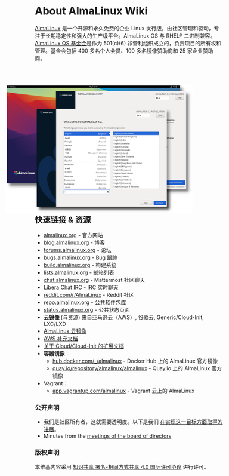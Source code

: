 # About AlmaLinux Wiki

[AlmaLinux](https://almalinux.org/) 是一个开源和永久免费的企业 Linux 发行版，由社区管理和驱动，专注于长期稳定性和强大的生产级平台。AlmaLinux OS 与 RHEL® 二进制兼容。
[AlmaLinux OS 基金会](Transparency.md)是作为 501(c)(6) 非营利组织成立的，负责项目的所有权和管理。基金会包括 400 多名个人会员、100 多名镜像赞助商和 25 家企业赞助商。

<div>
 <div>
  <img src=/images/hero.png style="float: right; margin-right: 80px; margin-top: 30px;">
 </div>
<div>
 <h2>快速链接 & 资源</h2>
  <ul>
    <li><a href="https://almalinux.org/">almalinux.org</a> - 官方网站</li>
    <li><a href="https://blog.almalinux.org">blog.almalinux.org</a> - 博客</li>
    <li><a href="https://forums.almalinux.org">forums.almalinux.org</a> - 论坛</li>
    <li><a href="https://bugs.almalinux.org">bugs.almalinux.org</a> - Bug 跟踪</li>
    <li><a href="https://build.almalinux.org/">build.almalinux.org</a> - 构建系统</li>
    <li><a href="https://lists.almalinux.org">lists.almalinux.org</a> - 邮箱列表</li>
    <li><a href="https://chat.almalinux.org">chat.almalinux.org</a> - Mattermost 社区聊天</li>
    <li><a href="https://web.libera.chat/#almalinux">Libera Chat IRC</a> - IRC 实时聊天</li>
    <li><a href="https://www.reddit.com/r/AlmaLinux/">reddit.com/r/AlmaLinux</a> - Reddit 社区</li>
    <li><a href="https://repo.almalinux.org/">repo.almalinux.org</a> - 公共软件包库</li>
    <li><a href="https://status.almalinux.org/">status.almalinux.org</a> - 公共状态页面</li>
    <li><b>云镜像 </b>(与资源) 来自亚马逊云（AWS）, 谷歌云, Generic/Cloud-Init, LXC/LXD</li>
    <li><a href="https://github.com/AlmaLinux/cloud-images">AlmaLinux 云镜像</a></li>
    <li><a href=cloud/AWS>AWS 补充文档</a></li>
    <li><a href=cloud/Generic-cloud>关于 Cloud/Cloud-Init 的扩展文档</a></li> 
    <li><b>容器镜像</b>：
     <ul>
       <li><a href="https://hub.docker.com/_/almalinux">hub.docker.com/_/almalinux</a> - Docker Hub 上的 AlmaLinux 官方镜像</li>
      <li><a href="https://quay.io/repository/almalinux/almalinux">quay.io/repository/almalinux/almalinux</a> - Quay.io 上的 AlmaLinux 官方镜像</li>
     </ul>
    </li>
    <li>Vagrant：
     <ul>
       <li><a href="https://app.vagrantup.com/almalinux">app.vagrantup.com/almalinux</a> - Vagrant 云上的 AlmaLinux</li>
     </ul>
    </li>
  </ul>
 </div>
</div>

### 公开声明

* 我们是社区所有者，这就需要透明度。以下是我们 [在实现这一目标方面取得的进展](Transparency.md)。
* Minutes from the [meetings of the board of directors](Transparency.md#-minutes-of-almalinux-os-foundation-board-meetings)

### 版权声明
本维基内容采用 [知识共享 署名-相同方式共享 4.0 国际许可协议](https://creativecommons.org/licenses/by-sa/4.0/) 进行许可。